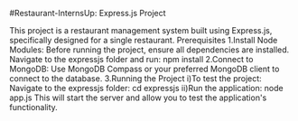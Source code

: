#Restaurant-InternsUp: Express.js Project

This project is a restaurant management system built using Express.js, specifically designed for a single restaurant.
Prerequisites
1.Install Node Modules:
 Before running the project, ensure all dependencies are installed. Navigate to the expressjs folder and run:  npm install
2.Connect to MongoDB:
 Use MongoDB Compass or your preferred MongoDB client to connect to the database.
3.Running the Project
 i)To test the project:
    Navigate to the expressjs folder:  cd expressjs
 ii)Run the application:  node app.js
 This will start the server and allow you to test the application's functionality.
